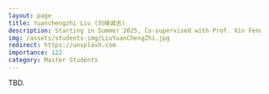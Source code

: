 ```yaml
---
layout: page
title: Yuanchengzhi Liu (刘缘诚志)
description: Starting in Summer 2025, Co-supervised with Prof. Xin Feng. <br> Research Topic&#58; Vision Transformer Attack.
img: /assets/students-img/LiuYuanChengZhi.jpg
redirect: https://unsplash.com
importance: 122
category: Master Students
---
```


TBD.
